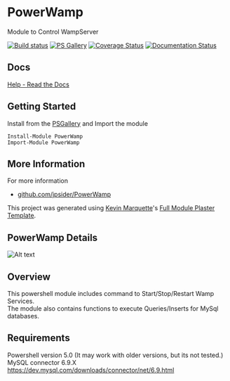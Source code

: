 # PowerWamp

Module to Control WampServer

[![Build status](https://ci.appveyor.com/api/projects/status/github/jpsider/PowerWamp?branch=master&svg=true)](https://ci.appveyor.com/project/JustinSider/PowerWamp)
[![PS Gallery](https://img.shields.io/badge/install-PS%20Gallery-blue.svg)](https://www.powershellgallery.com/packages/PowerWamp/)
[![Coverage Status](https://coveralls.io/repos/github/jpsider/PowerWamp/badge.svg?branch=master)](https://coveralls.io/github/jpsider/PowerWamp?branch=master)
[![Documentation Status](https://img.shields.io/badge/docs-latest-brightgreen.svg?style=flat)](http://PowerWamp.readthedocs.io/en/latest/?badge=latest)

## Docs  

[Help - Read the Docs](http://PowerWamp.readthedocs.io/en/latest/?badge=latest)

## Getting Started

Install from the [PSGallery](https://www.powershellgallery.com/packages/PowerWamp) and Import the module

    Install-Module PowerWamp
    Import-Module PowerWamp

## More Information

For more information

* [github.com/jpsider/PowerWamp](https://github.com/jpsider/PowerWamp)

This project was generated using [Kevin Marquette](http://kevinmarquette.github.io)'s [Full Module Plaster Template](https://github.com/KevinMarquette/PlasterTemplates/tree/master/FullModuleTemplate).

## PowerWamp Details

![Alt text](https://github.com/jpsider/PowerWamp/blob/master/z_Images/PowerWamp_NoBg.png "PowerWamp Icon")  

## Overview

This powershell module includes command to Start/Stop/Restart Wamp Services.  
The module also contains functions to execute Queries/Inserts for MySql databases.

## Requirements

Powershell version 5.0 (It may work with older versions, but its not tested.)  
MySQL connector 6.9.X https://dev.mysql.com/downloads/connector/net/6.9.html  
